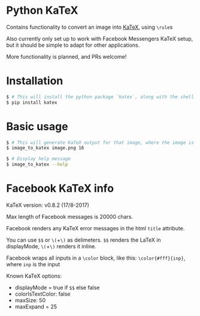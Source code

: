 # Python KaTeX
Contains functionality to convert an image into [KaTeX](https://github.com/Khan/KaTeX), using `\rule`s

Also currently only set up to work with Facebook Messengers KaTeX setup, but it should be simple to adapt for other applications.

More functionality is planned, and PRs welcome!


# Installation

```sh
$ # This will install the python package `katex`, along with the shell command `image_to_katex`
$ pip install katex
```

# Basic usage

```sh
$ # This will generate KaTeX output for that image, where the image is scaled down to 16 pixels
$ image_to_katex image.png 16
```

```sh
$ # Display help message
$ image_to_katex --help
```

# Facebook KaTeX info
KaTeX version: v0.8.2 (17/8-2017)

Max length of Facebook messages is 20000 chars.

Facebook renders any KaTeX error messages in the html `title` attribute.

You can use `$$` or `\(`+`\)` as delimeters. `$$` renders the LaTeX in displayMode, `\(`+`\)` renders it inline.

Facebook wraps all inputs in a `\color` block, like this: `\color{#fff}{inp}`, where `inp` is the input

Known KaTeX options:

- displayMode = true if `$$` else false
- colorIsTextColor: false
- maxSize: 50
- maxExpand = 25
